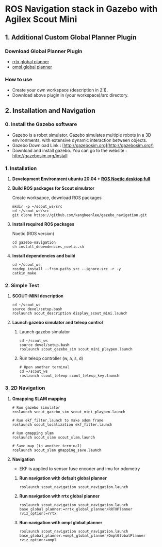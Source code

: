 # ROS Navigation stack in Gazebo with Agilex Scout Mini

## 1. Additional Custom Global Planner Plugin

### Download Global Planner Plugin

* [rrtx global planner](https://github.com/kangbeenlee/rrtx_global_planner.git)
* [ompl global planner](https://github.com/kangbeenlee/ompl_global_planner.git)

### How to use

* Create your own workspace (description in 2.1).
* Download above plugin in (your workspace)/src directory.

## 2. Installation and Navigation

### 0. Install the Gazebo software

* Gazebo is a robot simulator. Gazebo simulates multiple robots in a 3D environments, with extensive dynamic interaction between objects.
* Gazebo Download Link : [http://gazebosim.org](http://gazebosim.org/)
* Download and install gazebo. You can go to the website : http://gazebosim.org/install

### 1. Installation

1. **Development Environment ubuntu 20.04 + [ROS Noetic desktop full](http://wiki.ros.org/noetic/Installation/Ubuntu)**

2. **Build ROS packages for Scout simulator**
    
    Create worksapce, download ROS packages

    ```
    mkdir -p ~/scout_ws/src
    cd ~/scout_ws/src
    git clone https://github.com/kangbeenlee/gazebo_navigation.git
    ```

3.  **Install required ROS packages**
    
    Noetic (ROS version)

    ```
    cd gazebo-navigation
    sh install_dependencies_noetic.sh
    ```

4. **Install dependencies and build**

    ```
    cd ~/scout_ws
    rosdep install --from-paths src --ignore-src -r -y
    catkin_make
    ```

### 2. Simple Test

1. **SCOUT-MINI description**

    ```
    cd ~/scout_ws
    source devel/setup.bash
    roslaunch scout_description display_scout_mini.launch 
    ```

2. **Launch gazebo simulator and teleop control**
    
    1. Launch gazebo simulator

        ```
        cd ~/scout_ws
        source devel/setup.bash
        roslaunch scout_gazebo_sim scout_mini_playpen.launch
        ```

    2. Run teleop controller (w, a, s, d)
        
        ```
        # Open another terminal
        cd ~/scout_ws
        roslaunch scout_teleop scout_teleop_key.launch 
        ```

### 3. 2D Navigation

1. **Gmapping SLAM mapping**
    ```
    # Run gazebo simulator
    roslaunch scout_gazebo_sim scout_mini_playpen.launch
    ```

    ```
    # Run ekf_filter.launch to make odom frame
    roslaunch scout_localization ekf_filter.launch
    ```

    ```
    # Run gmapping slam
    roslaunch scout_slam scout_slam.launch
    ```

    ```
    # Save map (in another terminal)
    roslaunch scout_slam gmapping_save.launch
    ```

2. **Navigation**

    * EKF is applied to sensor fuse encoder and imu for odometry
    
    1. **Run navigation with default global planner**

        ```
        roslaunch scout_navigation scout_navigation.launch
        ```

    2. **Run navigation with rrtx global planner**

        ```
        roslaunch scout_navigation scout_navigation.launch base_global_planner:=rrtx_global_planner/RRTXPlanner rviz_option:=rrtx
        ```
    
    3. **Run navigation with ompl global planner**

        ```
        roslaunch scout_navigation scout_navigation.launch base_global_planner:=ompl_global_planner/OmplGlobalPlanner rviz_option:=ompl
        ```